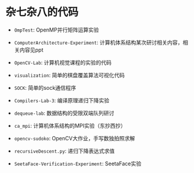 # 杂七杂八的代码

* `OmpTest`: OpenMP并行矩阵运算实验

* `ComputerArchitecture-Experiment`: 计算机体系结构某次研讨相关内容，相关内容见ppt

* `OpenCV-Lab`: 计算机视觉课程的实验的代码

* `visualization`: 简单的棋盘覆盖算法可视化代码

* `SOCK`: 简单的sock通信程序

* `Compilers-Lab-3`: 编译原理递归下降实验

* `dequeue-lab`: 数据结构的受限双端队列研讨

* `ca_mpi`: 计算机体系结构的MPI实验（东抄西抄）

* `opencv-sudoko`: OpenCV大作业，手写数独拍照求解

* `recursiveDescent.py`: 递归下降表达式求值

* `SeetaFace-Verification-Experiment`: SeetaFace实验
